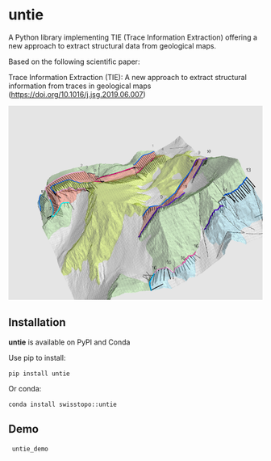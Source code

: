 untie
=====


A Python library implementing TIE (Trace Information Extraction) offering a new approach to extract structural data from geological maps.

Based on the following scientific paper:

Trace Information Extraction (TIE): A new approach to extract structural information from traces in geological maps (https://doi.org/10.1016/j.jsg.2019.06.007)


![TIE Demo](https://raw.githubusercontent.com/swisstopo/lg-tie-lib/master/untie_demo.png "TIE demo")


## Installation

**untie** is available on PyPI and Conda

Use pip to install:

```shell
pip install untie
```

Or conda:

```shell
conda install swisstopo::untie
```

## Demo

```shell
 untie_demo 
```


